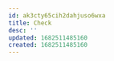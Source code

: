 ```yaml
---
id: ak3cty65cih2dahjuso6wxa
title: Check
desc: ''
updated: 1682511485160
created: 1682511485160
---
```

